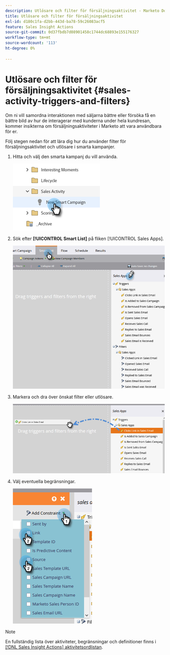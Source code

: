 ```yaml
---
description: Utlösare och filter för försäljningsaktivitet - Marketo Docs - produktdokumentation
title: Utlösare och filter för försäljningsaktivitet
exl-id: d180c1fa-d2bb-443d-ba78-59c26083acf5
feature: Sales Insight Actions
source-git-commit: 0d37fbdb7d08901458c1744dc68893e155176327
workflow-type: tm+mt
source-wordcount: '113'
ht-degree: 0%

---
```


# Utlösare och filter för försäljningsaktivitet {#sales-activity-triggers-and-filters}

Om ni vill samordna interaktionen med säljarna bättre eller försöka få en bättre bild av hur de interagerar med kunderna under hela kundresan, kommer insikterna om försäljningsaktiviteter i Marketo att vara användbara för er.

Följ stegen nedan för att lära dig hur du använder filter för försäljningsaktivitet och utlösare i smarta kampanjer.

1. Hitta och välj den smarta kampanj du vill använda.

   ![](assets/sales-activity-triggers-and-filters-1.png)

1. Sök efter **[!UICONTROL Smart List]** på fliken [!UICONTROL Sales Apps].

   ![](assets/sales-activity-triggers-and-filters-2.png)

1. Markera och dra över önskat filter eller utlösare.

   ![](assets/sales-activity-triggers-and-filters-3.png)

1. Välj eventuella begränsningar.

   ![](assets/sales-activity-triggers-and-filters-4.png)

>[!NOTE]
>
>En fullständig lista över aktiviteter, begränsningar och definitioner finns i [[!DNL Sales Insight Actions] aktivitetsordlistan](/help/marketo/product-docs/marketo-sales-insight/actions/marketo/sales-insight-actions-activity-glossary.md).
